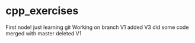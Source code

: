 # cpp_exercises
First node! just learning git
Working on branch V1
added V3 did some code
merged with master
deleted V1
